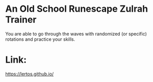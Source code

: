 # An Old School Runescape Zulrah Trainer

You are able to go through the waves with randomized (or specific) rotations and practice your skills.

# Link:

https://lertos.github.io/

